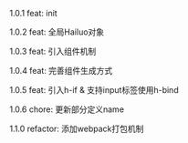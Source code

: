 1.0.1 feat: init

1.0.2 feat: 全局Hailuo对象

1.0.3 feat: 引入组件机制

1.0.4 feat: 完善组件生成方式

1.0.5 feat: 引入h-if & 支持input标签使用h-bind

1.0.6 chore: 更新部分定义name

1.1.0 refactor: 添加webpack打包机制